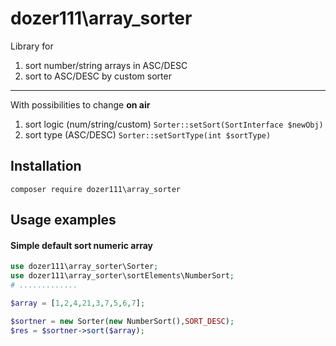 # dozer111\array_sorter

Library for 
1. sort number/string arrays in ASC/DESC
2. sort to ASC/DESC by custom sorter
---
With possibilities to change **on air**
1. sort logic (num/string/custom) `Sorter::setSort(SortInterface $newObj)`
2. sort type (ASC/DESC)     `Sorter::setSortType(int $sortType)`
## Installation

`composer require dozer111\array_sorter` 

## Usage examples
#### Simple default sort numeric array

```php
use dozer111\array_sorter\Sorter;
use dozer111\array_sorter\sortElements\NumberSort;
# .............

$array = [1,2,4,21,3,7,5,6,7];

$sortner = new Sorter(new NumberSort(),SORT_DESC);
$res = $sortner->sort($array);

```



